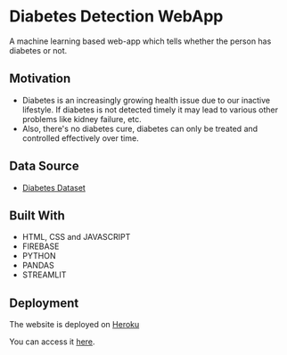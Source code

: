 # Diabetes Detection WebApp

A machine learning based web-app which tells whether the person has diabetes or not.

## Motivation

- Diabetes is an increasingly growing health issue due to our inactive lifestyle. If diabetes is not detected timely it may lead to various other problems like kidney failure, etc.
- Also, there's no diabetes cure, diabetes can only be treated and controlled effectively over time.

## Data Source
- [Diabetes Dataset](https://www.kaggle.com/uciml/pima-indians-diabetes-database)

## Built With
- HTML, CSS and JAVASCRIPT
- FIREBASE
- PYTHON
- PANDAS
- STREAMLIT

## Deployment
The website is deployed on [Heroku](https://www.heroku.com/)

You can access it [here](https://anidec.github.io/final-website/).
